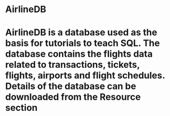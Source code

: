 # AirlineDB
# AirlineDB is a database used as the basis for tutorials to teach SQL. The database contains the flights data related to transactions, tickets, flights, airports and flight schedules. Details of the database can be downloaded from the Resource section
